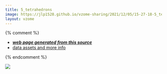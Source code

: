 ```yaml
---
title: 5_tetrahedrons
image: https://jlp1528.github.io/vzome-sharing/2021/12/05/15-27-18-5_tetrahedrons/5_tetrahedrons.png
layout: vzome
---
```


{% comment %}
 - [***web page generated from this source***][post]
 - [data assets and more info][github]

[post]: <https://jlp1528.github.io/vzome-sharing/2021/12/05/5_tetrahedrons-15-27-18.html>
[github]: <https://github.com/jlp1528/vzome-sharing/tree/main/2021/12/05/15-27-18-5_tetrahedrons/>
{% endcomment %}

<vzome-viewer style="width: 100%; height: 65vh;"
       src="https://jlp1528.github.io/vzome-sharing/2021/12/05/15-27-18-5_tetrahedrons/5_tetrahedrons.vZome" >
  <img src="https://jlp1528.github.io/vzome-sharing/2021/12/05/15-27-18-5_tetrahedrons/5_tetrahedrons.png" />
</vzome-viewer>
